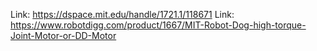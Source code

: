 Link: https://dspace.mit.edu/handle/1721.1/118671
Link: https://www.robotdigg.com/product/1667/MIT-Robot-Dog-high-torque-Joint-Motor-or-DD-Motor
